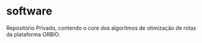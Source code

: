 # software
Repositório Privado, contendo o core dos algoritmos de otimização de rotas da plataforma ORBIO.
